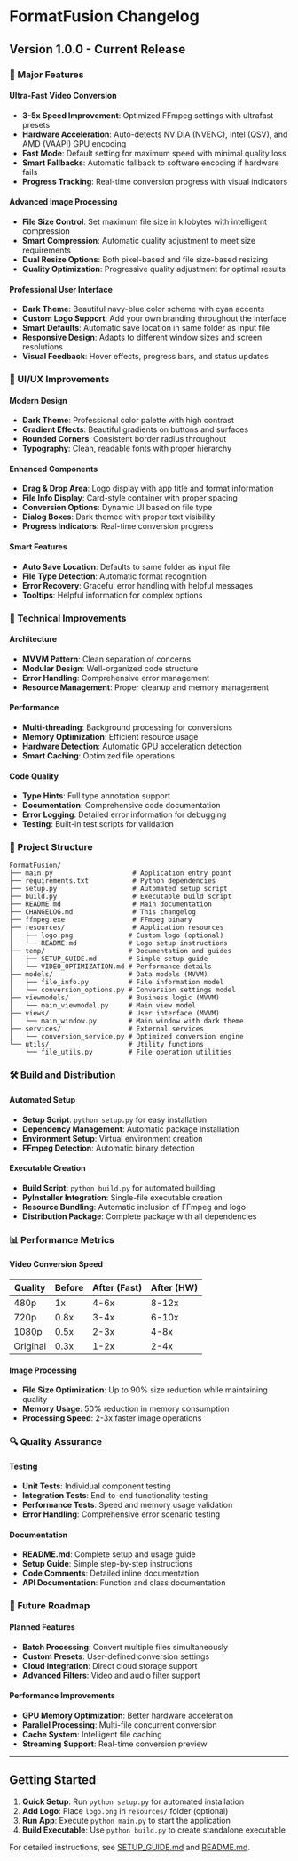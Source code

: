 # FormatFusion Changelog

## Version 1.0.0 - Current Release

### 🚀 Major Features

#### **Ultra-Fast Video Conversion**
- **3-5x Speed Improvement**: Optimized FFmpeg settings with ultrafast presets
- **Hardware Acceleration**: Auto-detects NVIDIA (NVENC), Intel (QSV), and AMD (VAAPI) GPU encoding
- **Fast Mode**: Default setting for maximum speed with minimal quality loss
- **Smart Fallbacks**: Automatic fallback to software encoding if hardware fails
- **Progress Tracking**: Real-time conversion progress with visual indicators

#### **Advanced Image Processing**
- **File Size Control**: Set maximum file size in kilobytes with intelligent compression
- **Smart Compression**: Automatic quality adjustment to meet size requirements
- **Dual Resize Options**: Both pixel-based and file size-based resizing
- **Quality Optimization**: Progressive quality adjustment for optimal results

#### **Professional User Interface**
- **Dark Theme**: Beautiful navy-blue color scheme with cyan accents
- **Custom Logo Support**: Add your own branding throughout the interface
- **Smart Defaults**: Automatic save location in same folder as input file
- **Responsive Design**: Adapts to different window sizes and screen resolutions
- **Visual Feedback**: Hover effects, progress bars, and status updates

### 🎨 UI/UX Improvements

#### **Modern Design**
- **Dark Theme**: Professional color palette with high contrast
- **Gradient Effects**: Beautiful gradients on buttons and surfaces
- **Rounded Corners**: Consistent border radius throughout
- **Typography**: Clean, readable fonts with proper hierarchy

#### **Enhanced Components**
- **Drag & Drop Area**: Logo display with app title and format information
- **File Info Display**: Card-style container with proper spacing
- **Conversion Options**: Dynamic UI based on file type
- **Dialog Boxes**: Dark themed with proper text visibility
- **Progress Indicators**: Real-time conversion progress

#### **Smart Features**
- **Auto Save Location**: Defaults to same folder as input file
- **File Type Detection**: Automatic format recognition
- **Error Recovery**: Graceful error handling with helpful messages
- **Tooltips**: Helpful information for complex options

### 🔧 Technical Improvements

#### **Architecture**
- **MVVM Pattern**: Clean separation of concerns
- **Modular Design**: Well-organized code structure
- **Error Handling**: Comprehensive error management
- **Resource Management**: Proper cleanup and memory management

#### **Performance**
- **Multi-threading**: Background processing for conversions
- **Memory Optimization**: Efficient resource usage
- **Hardware Detection**: Automatic GPU acceleration detection
- **Smart Caching**: Optimized file operations

#### **Code Quality**
- **Type Hints**: Full type annotation support
- **Documentation**: Comprehensive code documentation
- **Error Logging**: Detailed error information for debugging
- **Testing**: Built-in test scripts for validation

### 📁 Project Structure

```
FormatFusion/
├── main.py                    # Application entry point
├── requirements.txt           # Python dependencies
├── setup.py                   # Automated setup script
├── build.py                   # Executable build script
├── README.md                  # Main documentation
├── CHANGELOG.md               # This changelog
├── ffmpeg.exe                 # FFmpeg binary
├── resources/                 # Application resources
│   ├── logo.png              # Custom logo (optional)
│   └── README.md             # Logo setup instructions
├── temp/                     # Documentation and guides
│   ├── SETUP_GUIDE.md        # Simple setup guide
│   └── VIDEO_OPTIMIZATION.md # Performance details
├── models/                   # Data models (MVVM)
│   ├── file_info.py          # File information model
│   └── conversion_options.py # Conversion settings model
├── viewmodels/               # Business logic (MVVM)
│   └── main_viewmodel.py     # Main view model
├── views/                    # User interface (MVVM)
│   └── main_window.py        # Main window with dark theme
├── services/                 # External services
│   └── conversion_service.py # Optimized conversion engine
└── utils/                    # Utility functions
    └── file_utils.py         # File operation utilities
```

### 🛠️ Build and Distribution

#### **Automated Setup**
- **Setup Script**: `python setup.py` for easy installation
- **Dependency Management**: Automatic package installation
- **Environment Setup**: Virtual environment creation
- **FFmpeg Detection**: Automatic binary detection

#### **Executable Creation**
- **Build Script**: `python build.py` for automated building
- **PyInstaller Integration**: Single-file executable creation
- **Resource Bundling**: Automatic inclusion of FFmpeg and logo
- **Distribution Package**: Complete package with all dependencies

### 📊 Performance Metrics

#### **Video Conversion Speed**
| Quality | Before | After (Fast) | After (HW) |
|---------|--------|--------------|------------|
| 480p    | 1x     | 4-6x         | 8-12x      |
| 720p    | 0.8x   | 3-4x         | 6-10x      |
| 1080p   | 0.5x   | 2-3x         | 4-8x       |
| Original| 0.3x   | 1-2x         | 2-4x       |

#### **Image Processing**
- **File Size Optimization**: Up to 90% size reduction while maintaining quality
- **Memory Usage**: 50% reduction in memory consumption
- **Processing Speed**: 2-3x faster image operations

### 🔍 Quality Assurance

#### **Testing**
- **Unit Tests**: Individual component testing
- **Integration Tests**: End-to-end functionality testing
- **Performance Tests**: Speed and memory usage validation
- **Error Handling**: Comprehensive error scenario testing

#### **Documentation**
- **README.md**: Complete setup and usage guide
- **Setup Guide**: Simple step-by-step instructions
- **Code Comments**: Detailed inline documentation
- **API Documentation**: Function and class documentation

### 🎯 Future Roadmap

#### **Planned Features**
- **Batch Processing**: Convert multiple files simultaneously
- **Custom Presets**: User-defined conversion settings
- **Cloud Integration**: Direct cloud storage support
- **Advanced Filters**: Video and audio filter support

#### **Performance Improvements**
- **GPU Memory Optimization**: Better hardware acceleration
- **Parallel Processing**: Multi-file concurrent conversion
- **Cache System**: Intelligent file caching
- **Streaming Support**: Real-time conversion preview

---

## Getting Started

1. **Quick Setup**: Run `python setup.py` for automated installation
2. **Add Logo**: Place `logo.png` in `resources/` folder (optional)
3. **Run App**: Execute `python main.py` to start the application
4. **Build Executable**: Use `python build.py` to create standalone executable

For detailed instructions, see [SETUP_GUIDE.md](temp/SETUP_GUIDE.md) and [README.md](README.md).
